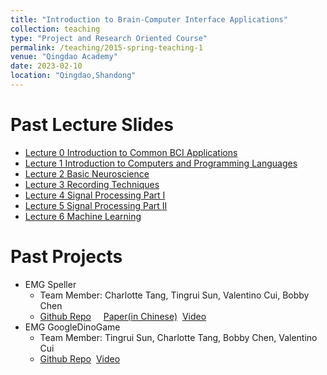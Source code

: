 ```yaml
---
title: "Introduction to Brain-Computer Interface Applications"
collection: teaching
type: "Project and Research Oriented Course"
permalink: /teaching/2015-spring-teaching-1
venue: "Qingdao Academy"
date: 2023-02-10
location: "Qingdao,Shandong"
---
```


Past Lecture Slides
======
* [Lecture 0 Introduction to Common BCI Applications](https://siw028.github.io/siwen.github.io/files/BCI/Lecture0_Introduction.pptx)
* [Lecture 1 Introduction to Computers and Programming Languages](https://siw028.github.io/siwen.github.io/files/BCI/Lecture1.pptx)
* [Lecture 2 Basic Neuroscience](https://siw028.github.io/siwen.github.io/files/BCI/Lecture2_basic_neuroscience.pptx)
* [Lecture 3 Recording Techniques](https://siw028.github.io/siwen.github.io/files/BCI/Recording_technique.pptx)
* [Lecture 4 Signal Processing Part I](https://siw028.github.io/siwen.github.io/files/BCI/Signal_processing.pptx)
* [Lecture 5 Signal Processing Part II](https://siw028.github.io/siwen.github.io/files/BCI/Signal_processing_partII.pptx)
* [Lecture 6 Machine Learning](https://siw028.github.io/siwen.github.io/files/BCI/Lecture6_machineLearning.pptx)

Past Projects
======
* EMG Speller 
    * Team Member: Charlotte Tang, Tingrui Sun, Valentino Cui, Bobby Chen
    * [Github Repo](https://github.com/QABCI/EMG-Speller-) &nbsp; &nbsp; [Paper(in Chinese)](https://siw028.github.io/siwen.github.io/files/BCI/EMG_speller.pdf)&nbsp;&nbsp;[Video](https://www.bilibili.com/video/BV1dW421F7yK/?spm_id_from=333.337.search-card.all.click)
* EMG GoogleDinoGame
    * Team Member: Tingrui Sun, Charlotte Tang, Bobby Chen, Valentino Cui
    * [Github Repo](https://github.com/QABCI/EMG-GoogleDinoGame)&nbsp;&nbsp;[Video](https://www.bilibili.com/video/BV1yz421Q7Di/?spm_id_from=333.788.recommend_more_video.-1)


